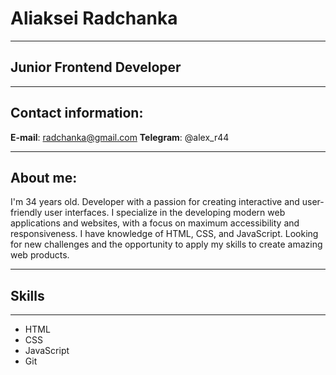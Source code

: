 # Aliaksei Radchanka
---
## Junior Frontend Developer
---

## Contact information:

 **E-mail**: radchanka@gmail.com
 **Telegram**: @alex_r44

---
## About me:
I'm 34 years old. Developer with a passion for creating
interactive and user-friendly user interfaces. I specialize                  in the developing modern web applications and websites, with a
focus on maximum accessibility and responsiveness. I have
knowledge of HTML, CSS, and JavaScript. Looking
for new challenges and the opportunity to apply my skills to
create amazing web products.

---


## Skills

---

- HTML
- CSS
- JavaScript
- Git